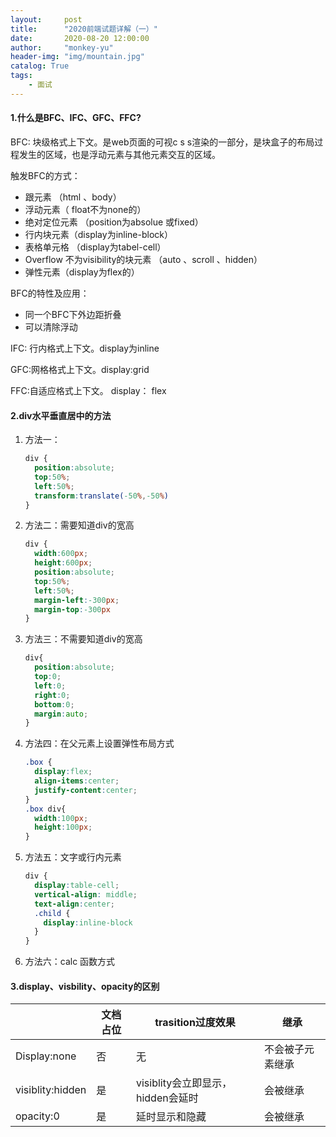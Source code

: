 ```yaml
---
layout:     post
title:      "2020前端试题详解（一）"
date:       2020-08-20 12:00:00
author:     "monkey-yu"
header-img: "img/mountain.jpg"
catalog: True
tags:
    - 面试
---
```


#### 1.什么是BFC、IFC、GFC、FFC?

BFC: 块级格式上下文。是web页面的可视c s s渲染的一部分，是块盒子的布局过程发生的区域，也是浮动元素与其他元素交互的区域。

触发BFC的方式：

- 跟元素 （html 、body）
- 浮动元素（ float不为none的）
- 绝对定位元素 （position为absolue 或fixed）
- 行内块元素（display为inline-block）
- 表格单元格 （display为tabel-cell）
- Overflow 不为visibility的块元素 （auto 、scroll 、hidden）
- 弹性元素（display为flex的）

BFC的特性及应用：

- 同一个BFC下外边距折叠
- 可以清除浮动

IFC: 行内格式上下文。display为inline 

GFC:网格格式上下文。display:grid

FFC:自适应格式上下文。 display： flex

#### 2.div水平垂直居中的方法

1. 方法一：

   ```css
   div {
     position:absolute;
     top:50%;
     left:50%;
     transform:translate(-50%,-50%)
   }
   ```

2. 方法二：需要知道div的宽高

   ```css
   div {
     width:600px;
     height:600px;
     position:absolute;
     top:50%;
     left:50%;
     margin-left:-300px;
     margin-top:-300px
   }
   ```

3. 方法三：不需要知道div的宽高

   ```css
   div{
     position:absolute;
     top:0;
     left:0;
     right:0;
     bottom:0;
     margin:auto;
   }
   ```

4. 方法四：在父元素上设置弹性布局方式

   ```css
   .box {
     display:flex;
     align-items:center;
     justify-content:center;
   }
   .box div{
     width:100px;
     height:100px;
   }
   ```

5. 方法五：文字或行内元素

   ```css
   div {
     display:table-cell;
     vertical-align: middle;
     text-align:center;
     .child {
       display:inline-block
     }
   }
   ```

6. 方法六：calc 函数方式

#### 3.display、visbility、opacity的区别

|                  | 文档占位 | trasition过度效果                 | 继承             |
| ---------------- | -------- | --------------------------------- | ---------------- |
| Display:none     | 否       | 无                                | 不会被子元素继承 |
| visiblity:hidden | 是       | visiblity会立即显示，hidden会延时 | 会被继承         |
| opacity:0        | 是       | 延时显示和隐藏                    | 会被继承         |

